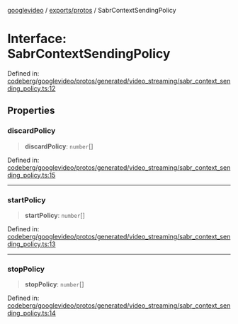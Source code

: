 [googlevideo](../../../README.md) / [exports/protos](../README.md) / SabrContextSendingPolicy

# Interface: SabrContextSendingPolicy

Defined in: [codeberg/googlevideo/protos/generated/video\_streaming/sabr\_context\_sending\_policy.ts:12](https://github.com/LuanRT/googlevideo/blob/19854137cadaf49fd755394883dfd7fe5fdaba20/protos/generated/video_streaming/sabr_context_sending_policy.ts#L12)

## Properties

### discardPolicy

> **discardPolicy**: `number`[]

Defined in: [codeberg/googlevideo/protos/generated/video\_streaming/sabr\_context\_sending\_policy.ts:15](https://github.com/LuanRT/googlevideo/blob/19854137cadaf49fd755394883dfd7fe5fdaba20/protos/generated/video_streaming/sabr_context_sending_policy.ts#L15)

***

### startPolicy

> **startPolicy**: `number`[]

Defined in: [codeberg/googlevideo/protos/generated/video\_streaming/sabr\_context\_sending\_policy.ts:13](https://github.com/LuanRT/googlevideo/blob/19854137cadaf49fd755394883dfd7fe5fdaba20/protos/generated/video_streaming/sabr_context_sending_policy.ts#L13)

***

### stopPolicy

> **stopPolicy**: `number`[]

Defined in: [codeberg/googlevideo/protos/generated/video\_streaming/sabr\_context\_sending\_policy.ts:14](https://github.com/LuanRT/googlevideo/blob/19854137cadaf49fd755394883dfd7fe5fdaba20/protos/generated/video_streaming/sabr_context_sending_policy.ts#L14)
